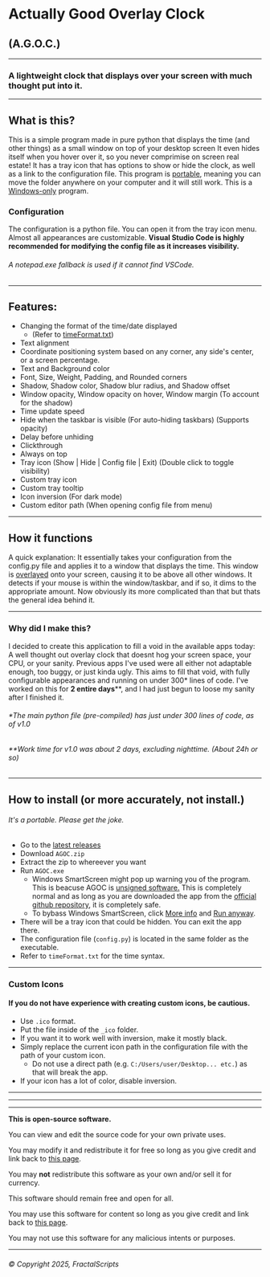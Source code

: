 # Actually Good Overlay Clock
## (A.G.O.C.)
---
### A lightweight clock that displays over your screen with much thought put into it.
---
## What is this?
This is a simple program made in pure python that displays the time (and other things) as a small window on top of your desktop screen
It even hides itself when you hover over it, so you never comprimise on screen real estate!
It has a tray icon that has options to show or hide the clock, as well as a link to the configuration file.
This program is <ins>portable</ins>, meaning you can move the folder anywhere on your computer and it will still work.
This is a <ins>Windows-only</ins> program.

### Configuration
The configuration is a python file. You can open it from the tray icon menu.
Almost all appearances are customizable.
**Visual Studio Code is highly recommended for modifying the config file as it increases visibility.**
###### A notepad.exe fallback is used if it cannot find VSCode.

---
## Features:
- Changing the format of the time/date displayed
  - (Refer to [timeFormat.txt](https://github.com/FractalScripts/actually-good-overlay-clock/blob/main/timeFormat.txt))
- Text alignment
- Coordinate positioning system based on any corner, any side's center, or a screen percentage.
- Text and Background color
- Font, Size, Weight, Padding, and Rounded corners
- Shadow, Shadow color, Shadow blur radius, and Shadow offset
- Window opacity, Window opacity on hover, Window margin (To account for the shadow)
- Time update speed
- Hide when the taskbar is visible (For auto-hiding taskbars) (Supports opacity)
- Delay before unhiding
- Clickthrough
- Always on top
- Tray icon (Show | Hide | Config file | Exit) (Double click to toggle visibility)
- Custom tray icon
- Custom tray tooltip
- Icon inversion (For dark mode)
- Custom editor path (When opening config file from menu)

---
## How it functions
A quick explanation:
  It essentially takes your configuration from the config.py file and applies it to a window that displays the time.
  This window is <ins>overlayed</ins> onto your screen, causing it to be above all other windows.
  It detects if your mouse is within the window/taskbar, and if so, it dims to the appropriate amount.
Now obviously its more complicated than that but thats the general idea behind it.

---
### Why did I make this?
I decided to create this application to fill a void in the available apps today: A well thought out overlay clock that doesnt hog your screen space, your CPU, or your sanity.
Previous apps I've used were all either not adaptable enough, too buggy, or just kinda ugly.
This aims to fill that void, with fully configurable appearances and running on under 300\* lines of code.
I've worked on this for **2 entire days**\*\*, and I had just begun to loose my sanity after I finished it.
###### \*The main python file (pre-compiled) has just under 300 lines of code, as of v1.0
###### \*\*Work time for v1.0 was about 2 days, excluding nighttime. (About 24h or so)

---
## How to install (or more accurately, not install.)
###### It's a portable. Please get the joke.

- Go to the [latest releases](https://github.com/FractalScripts/actually-good-overlay-clock/releases)
- Download `AGOC.zip`
- Extract the zip to whereever you want
- Run `AGOC.exe`
  - Windows SmartScreen might pop up warning you of the program. This is beacuse AGOC is <ins>unsigned software.</ins> This is completely normal and as long as you are downloaded the app from the [official github repository](https://github.com/FractalScripts/actually-good-overlay-clock), it is completely safe.
  - To bybass Windows SmartScreen, click <ins>More info</ins> and <ins>Run anyway</ins>.
- There will be a tray icon that could be hidden. You can exit the app there.
- The configuration file (`config.py`) is located in the same folder as the executable.
- Refer to `timeFormat.txt` for the time syntax.

---
### Custom Icons
#### If you do not have experience with creating custom icons, be cautious.
- Use `.ico` format.
- Put the file inside of the `_ico` folder.
- If you want it to work well with inversion, make it mostly black.
- Simply replace the current icon path in the configuration file with the path of your custom icon.
  - Do not use a direct path (e.g. `C:/Users/user/Desktop... etc.`) as that will break the app.
- If your icon has a lot of color, disable inversion.

---
---
---
**This is open-source software.**

You can view and edit the source code for your own private uses.

You may modify it and redistribute it for free so long as you give credit and link back to [this page](https://github.com/FractalScripts/actually-good-overlay-clock).

You may **not** redistribute this software as your own and/or sell it for currency.

This software should remain free and open for all.

You may use this software for content so long as you give credit and link back to [this page](https://github.com/FractalScripts/actually-good-overlay-clock).

You may not use this software for any malicious intents or purposes.

---
###### © Copyright 2025, FractalScripts
